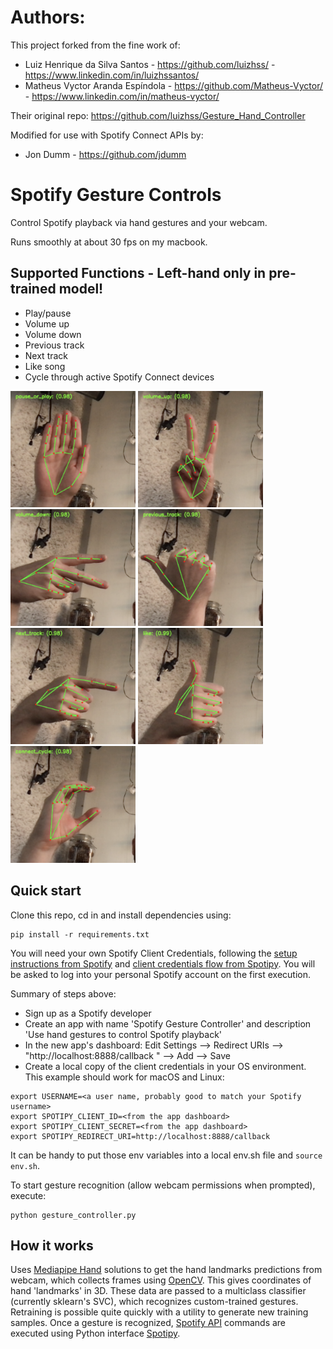 # Authors:

This project forked from the fine work of:
* Luiz Henrique da Silva Santos - https://github.com/luizhss/ - https://www.linkedin.com/in/luizhssantos/
* Matheus Vyctor Aranda Espíndola - https://github.com/Matheus-Vyctor/ - https://www.linkedin.com/in/matheus-vyctor/

Their original repo: https://github.com/luizhss/Gesture_Hand_Controller

Modified for use with Spotify Connect APIs by:
* Jon Dumm - https://github.com/jdumm

# Spotify Gesture Controls
Control Spotify playback via hand gestures and your webcam.  

Runs smoothly at about 30 fps on my macbook. 


## Supported Functions - Left-hand only in pre-trained model!

* Play/pause
* Volume up
* Volume down
* Previous track
* Next track
* Like song
* Cycle through active Spotify Connect devices

<img src="gifs/pause_or_play.png" width="200" alt="Talk to the hand"/>  <img src="gifs/volume_up.png" width="200" alt="Peace sign"/> <img src="gifs/volume_down.png" width="200" alt="Peace sign to the right"/> <img src="gifs/previous_track.png" width="200" alt="Hitchin'"/> <img src="gifs/next_track.png" width="200" alt="Point right"/> <img src="gifs/like.png" width="200" alt="Thumbs up"/> <img src="gifs/connect_cycle.png" width="200" alt="'C'"/>

## Quick start

Clone this repo, cd in and install dependencies using:
```
pip install -r requirements.txt
```

You will need your own Spotify Client Credentials, following the [setup instructions from
 Spotify](https://developer.spotify.com/documentation/web-api/quick-start/)
and [client credentials flow from Spotipy](https://spotipy.readthedocs.io/en/2.18.0/#client-credentials-flow).
You will be asked to log into your personal Spotify account on the first execution.  

Summary of steps above: 
* Sign up as a Spotify developer
* Create an app with name 'Spotify Gesture Controller' and description 'Use hand gestures to
 control Spotify playback' 
* In the new app's dashboard: Edit Settings --> Redirect URIs --> "http://localhost:8888/callback
" --> Add --> Save
* Create a local copy of the client credentials in your OS environment.  This example should work
 for macOS and Linux:  
```
export USERNAME=<a user name, probably good to match your Spotify username>
export SPOTIPY_CLIENT_ID=<from the app dashboard>
export SPOTIPY_CLIENT_SECRET=<from the app dashboard>
export SPOTIPY_REDIRECT_URI=http://localhost:8888/callback
```
It can be handy to put those env variables into a local env.sh file and `source env.sh`.

To start gesture recognition (allow webcam permissions when prompted), execute:
```
python gesture_controller.py
```

## How it works
Uses [Mediapipe Hand](https://google.github.io/mediapipe/solutions/hands) solutions to get the hand 
landmarks predictions from webcam, which collects frames using [OpenCV](https://opencv.org/). 
This gives coordinates of hand 'landmarks' in 3D.  These data are passed to a multiclass
classifier (currently sklearn's SVC), which recognizes custom-trained gestures.  Retraining is
 possible quite quickly with a utility to generate new training samples.  Once a gesture
is recognized, [Spotify API](https://developer.spotify.com/documentation/web-api/quick-start/) 
commands are executed using Python interface [Spotipy](https://spotipy.readthedocs.io/en/2.18.0/). 

